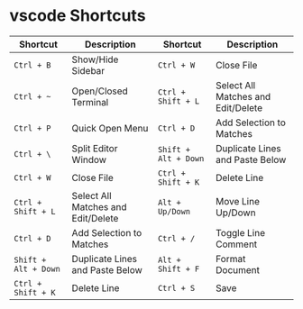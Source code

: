 # vscode Shortcuts

| Shortcut             | Description                        | Shortcut             | Description                        |
| -------------------- | ---------------------------------- | -------------------- | ---------------------------------- |
| `Ctrl + B`           | Show/Hide Sidebar                  | `Ctrl + W`           | Close File                         |
| `Ctrl + ~`           | Open/Closed Terminal               | `Ctrl + Shift + L`   | Select All Matches and Edit/Delete |
| `Ctrl + P`           | Quick Open Menu                    | `Ctrl + D`           | Add Selection to Matches           |
| `Ctrl + \`           | Split Editor Window                | `Shift + Alt + Down` | Duplicate Lines and Paste Below    |
| `Ctrl + W`           | Close File                         | `Ctrl + Shift + K`   | Delete Line                        |
| `Ctrl + Shift + L`   | Select All Matches and Edit/Delete | `Alt + Up/Down`      | Move Line Up/Down                  |
| `Ctrl + D`           | Add Selection to Matches           | `Ctrl + /`           | Toggle Line Comment                |
| `Shift + Alt + Down` | Duplicate Lines and Paste Below    | `Alt + Shift + F`    | Format Document                    |
| `Ctrl + Shift + K`   | Delete Line                        | `Ctrl + S`           | Save                               |

